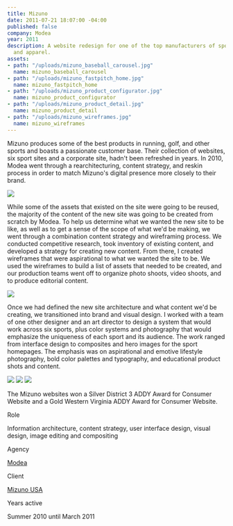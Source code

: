 ```yaml
---
title: Mizuno
date: 2011-07-21 18:07:00 -04:00
published: false
company: Modea
year: 2011
description: A website redesign for one of the top manufacturers of sports equipment
  and apparel.
assets:
- path: "/uploads/mizuno_baseball_carousel.jpg"
  name: mizuno_baseball_carousel
- path: "/uploads/mizuno_fastpitch_home.jpg"
  name: mizuno_fastpitch_home
- path: "/uploads/mizuno_product_configurator.jpg"
  name: mizuno_product_configurator
- path: "/uploads/mizuno_product_detail.jpg"
  name: mizuno_product_detail
- path: "/uploads/mizuno_wireframes.jpg"
  name: mizuno_wireframes
---
```


Mizuno produces some of the best products in running, golf, and other sports and boasts a passionate customer base. Their collection of websites, six sport sites and a corporate site, hadn't been refreshed in years. In 2010, Modea went through a rearchitecturing, content strategy, and reskin process in order to match Mizuno's digital presence more closely to their brand.

<div class="mt-sm-4 mb-sm-4 ml-md-n4 mr-md-n4">
<img src="/uploads/mizuno_wireframes.jpg">
</div>

While some of the assets that existed on the site were going to be reused, the majority of the content of the new site was going to be created from scratch by Modea. To help us determine what we wanted the new site to be like, as well as to get a sense of the scope of what we'd be making, we went through a combination content strategy and wireframing process. We conducted competitive research, took inventory of existing content, and developed a strategy for creating new content. From there, I created wireframes that were aspirational to what we wanted the site to be. We used the wireframes to build a list of assets that needed to be created, and our production teams went off to organize photo shoots, video shoots, and to produce editorial content.

<div class="mt-sm-4 mb-sm-4 ml-md-n4 mr-md-n4">
<img src="/uploads/mizuno_fastpitch_home.jpg">
</div>

Once we had defined the new site architecture and what content we'd be creating, we transitioned into brand and visual design. I worked with a team of one other designer and an art director to design a system that would work across six sports, plus color systems and photography that would emphasize the uniqueness of each sport and its audience. The work ranged from interface design to composites and hero images for the sport homepages. The emphasis was on aspirational and emotive lifestyle photography, bold color palettes and typography, and educational product shots and content.

<div class="mt-sm-4 mb-sm-4 ml-md-n4 mr-md-n4">
<img src="/uploads/mizuno_baseball_carousel.jpg">
<img src="/uploads/mizuno_product_detail.jpg">
<img src="/uploads/mizuno_product_configurator.jpg">
</div>

The Mizuno websites won a Silver District 3 ADDY Award for Consumer Website and a Gold Western Virginia ADDY Award for Consumer Website.


<div class="col-group text-small mt-sm-4 mb-sm-4">
    <div class="col col-sm-12 col-md-3">
        <p class="bold mb-sm-0 mb-md-1">Role</p>
    </div>
    <div class="col col-sm-12 col-md-9">
        <p class="mb-sm-1">Information architecture, content strategy, user interface design, visual design, image editing and compositing</p>
    </div>
    <div class="col col-sm-12 col-md-3">
        <p class="bold mb-sm-0 mb-md-1">Agency</p>
    </div>
    <div class="col col-sm-12 col-md-9">
        <p class="mb-sm-1"><a href="http://modea.com" target="_blank">Modea</a></p>
    </div>
    <div class="col col-sm-12 col-md-3">
        <p class="bold mb-sm-0 mb-md-1">Client</p>
    </div>
    <div class="col col-sm-12 col-md-9">
        <p class="mb-sm-1"><a href="http://mizunousa.com" target="_blank">Mizuno USA</a></p>
    </div>
    <div class="col col-sm-12 col-md-3">
        <p class="bold mb-sm-0 mb-md-1">Years active</p>
    </div>
    <div class="col col-sm-12 col-md-9">
        <p class="mb-sm-1">Summer 2010 until March 2011</p>
    </div>
</div>
